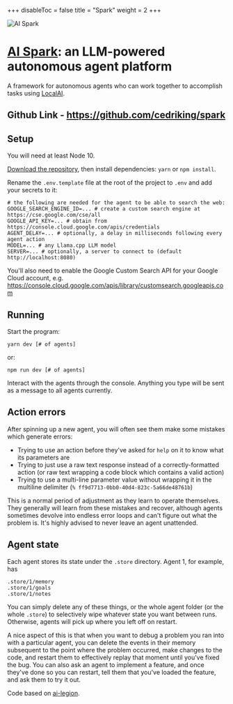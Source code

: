 
+++
disableToc = false
title = "Spark"
weight = 2
+++

![AI Spark](https://cdn.discordapp.com/attachments/1138961497691799693/1162248501120475227/unnamed.jpg?ex=653b3f44&is=6528ca44&hm=e0b2f74f2ba38097b8e78b80182e2e6beff4a3827847ddffb2693178a3dd6e05&)

# [AI Spark](https://github.com/cedriking/spark): an LLM-powered autonomous agent platform

A framework for autonomous agents who can work together to accomplish tasks using [LocalAI](https://github.com/go-skynet/LocalAI).

## Github Link - https://github.com/cedriking/spark

## Setup

You will need at least Node 10.

[Download the repository](https://github.com/cedriking/spark), then install dependencies: `yarn` or `npm install`.

Rename the `.env.template` file at the root of the project to `.env` and add your secrets to it:

```
# the following are needed for the agent to be able to search the web:
GOOGLE_SEARCH_ENGINE_ID=... # create a custom search engine at https://cse.google.com/cse/all
GOOGLE_API_KEY=... # obtain from https://console.cloud.google.com/apis/credentials
AGENT_DELAY=... # optionally, a delay in milliseconds following every agent action
MODEL=... # any Llama.cpp LLM model
SERVER=... # optionally, a server to connect to (default http://localhost:8080)
```

You'll also need to enable the Google Custom Search API for your Google Cloud account, e.g. <https://console.cloud.google.com/apis/library/customsearch.googleapis.com>

## Running

Start the program:

```
yarn dev [# of agents]
```

or:

```
npm run dev [# of agents]
```

Interact with the agents through the console. Anything you type will be sent as a message to all agents currently.

## Action errors

After spinning up a new agent, you will often see them make some mistakes which generate errors:

- Trying to use an action before they've asked for `help` on it to know what its parameters are
- Trying to just use a raw text response instead of a correctly-formatted action (or raw text wrapping a code block which contains a valid action)
- Trying to use a multi-line parameter value without wrapping it in the multiline delimiter (`% ff9d7713-0bb0-40d4-823c-5a66de48761b`)

This is a normal period of adjustment as they learn to operate themselves. They generally will learn from these mistakes and recover, although agents sometimes devolve into endless error loops and can't figure out what the problem is. It's highly advised to never leave an agent unattended.

## Agent state

Each agent stores its state under the `.store` directory. Agent 1, for example, has

```
.store/1/memory
.store/1/goals
.store/1/notes
```

You can simply delete any of these things, or the whole agent folder (or the whole `.store`) to selectively wipe whatever state you want between runs. Otherwise, agents will pick up where you left off on restart.

A nice aspect of this is that when you want to debug a problem you ran into with a particular agent, you can delete the events in their memory subsequent to the point where the problem occurred, make changes to the code, and restart them to effectively replay that moment until you've fixed the bug. You can also ask an agent to implement a feature, and once they've done so you can restart, tell them that you've loaded the feature, and ask them to try it out.

Code based on [ai-legion](https://github.com/eumemic/ai-legion).
